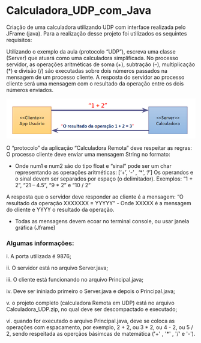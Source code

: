 # Calculadora_UDP_com_Java

 Criação de uma calculadora utilizando UDP com interface realizada pelo JFrame (java). Para a realização desse projeto foi utilizados os sequintes requisitos:
 
 Utilizando o exemplo da aula (protocolo “UDP”), escreva uma classe (Server) que atuará como uma calculadora simplificada. No processo servidor, as operações aritméticas de soma (+), subtração (–), multiplicação (*) e divisão (/) são executadas sobre dois números passados na mensagem de um processo cliente. 
A resposta do servidor ao processo cliente será uma mensagem com o resultado da operação entre os dois números enviados.

![alt text](img/imagem1.PNG)

O “protocolo” da aplicação “Calculadora Remota” deve respeitar as regras: 
O processo cliente deve enviar uma mensagem String no formato:   <num1> <sinal> <num2> 
- Onde num1 e num2 são do tipo float e “sinal” pode ser um char representando as operações aritméticas: [‘+’,  ‘-’ , ‘*’, ‘/’] 
Os operandos e o sinal devem ser separados por espaço (o delimitador). Exemplos: “1 + 2”, “21 – 4.5”, “9 * 2” e “10 / 2”

A resposta que o servidor deve responder ao cliente é a mensagem: “O resultado da operação XXXXXXX  =  YYYYY”
	- Onde XXXXX é a mensagem do cliente e YYYY o resultado da operação.
 
* Todas as mensagens devem ecoar no terminal console, ou usar janela gráfica (Jframe)

### Algumas informações:

i. A porta utilizada é 9876;

ii. O servidor está no arquivo Server.java;

iii. O cliente está funcionando no arquivo Principal.java;

iv. Deve ser ininiado primeiro o Server.java e depois o Principal.java;

v. o projeto completo (calculadora Remota em UDP) está no arquivo Calculadora_UDP.zip, no qual deve ser descompactado e executado;

vi. quando for executado o arquivo Principal.java, deve se coloca as operações com espacamento, por exemplo, 2 + 2, ou 3 * 2, ou 4 - 2, ou 5 / 2, sendo respeitada as operçãos básimcas de matemática ('+' , '*' , '/' e '-').
